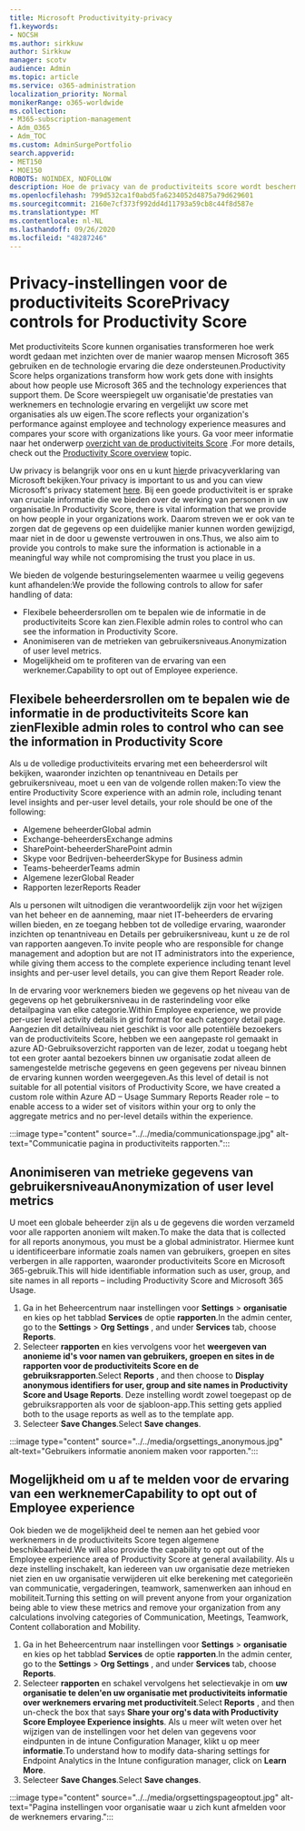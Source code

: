 ```yaml
---
title: Microsoft Productivityity-privacy
f1.keywords:
- NOCSH
ms.author: sirkkuw
author: Sirkkuw
manager: scotv
audience: Admin
ms.topic: article
ms.service: o365-administration
localization_priority: Normal
monikerRange: o365-worldwide
ms.collection:
- M365-subscription-management
- Adm_O365
- Adm_TOC
ms.custom: AdminSurgePortfolio
search.appverid:
- MET150
- MOE150
ROBOTS: NOINDEX, NOFOLLOW
description: Hoe de privacy van de productiviteits score wordt beschermd.
ms.openlocfilehash: 799d532ca1f0abd5fa6234052d4875a79d629601
ms.sourcegitcommit: 2160e7cf373f992dd4d11793a59cb8c44f8d587e
ms.translationtype: MT
ms.contentlocale: nl-NL
ms.lasthandoff: 09/26/2020
ms.locfileid: "48287246"
---
```

# <a name="privacy-controls-for-productivity-score"></a><span data-ttu-id="00723-103">Privacy-instellingen voor de productiviteits Score</span><span class="sxs-lookup"><span data-stu-id="00723-103">Privacy controls for Productivity Score</span></span>

<span data-ttu-id="00723-104">Met productiviteits Score kunnen organisaties transformeren hoe werk wordt gedaan met inzichten over de manier waarop mensen Microsoft 365 gebruiken en de technologie ervaring die deze ondersteunen.</span><span class="sxs-lookup"><span data-stu-id="00723-104">Productivity Score helps organizations transform how work gets done with insights about how people use Microsoft 365 and the technology experiences that support them.</span></span> <span data-ttu-id="00723-105">De Score weerspiegelt uw organisatie&#39;de prestaties van werknemers en technologie ervaring en vergelijkt uw score met organisaties als uw eigen.</span><span class="sxs-lookup"><span data-stu-id="00723-105">The score reflects your organization&#39;s performance against employee and technology experience measures and compares your score with organizations like yours.</span></span> <span data-ttu-id="00723-106">Ga voor meer informatie naar het onderwerp [overzicht van de productiviteits Score](productivity-score.md) .</span><span class="sxs-lookup"><span data-stu-id="00723-106">For more details, check out the [Productivity Score overview](productivity-score.md) topic.</span></span>

<span data-ttu-id="00723-107">Uw privacy is belangrijk voor ons en u kunt [hier](https://privacy.microsoft.com/privacystatement)de privacyverklaring van Microsoft bekijken.</span><span class="sxs-lookup"><span data-stu-id="00723-107">Your privacy is important to us and you can view Microsoft's privacy statement [here](https://privacy.microsoft.com/privacystatement).</span></span> <span data-ttu-id="00723-108">Bij een goede productiviteit is er sprake van cruciale informatie die we bieden over de werking van personen in uw organisatie.</span><span class="sxs-lookup"><span data-stu-id="00723-108">In Productivity Score, there is vital information that we provide on how people in your organizations work.</span></span> <span data-ttu-id="00723-109">Daarom streven we er ook van te zorgen dat de gegevens op een duidelijke manier kunnen worden gewijzigd, maar niet in de door u gewenste vertrouwen in ons.</span><span class="sxs-lookup"><span data-stu-id="00723-109">Thus, we also aim to provide you controls to make sure the information is actionable in a meaningful way while not compromising the trust you place in us.</span></span>

<span data-ttu-id="00723-110">We bieden de volgende besturingselementen waarmee u veilig gegevens kunt afhandelen:</span><span class="sxs-lookup"><span data-stu-id="00723-110">We provide the following controls to allow for safer handling of data:</span></span>

- <span data-ttu-id="00723-111">Flexibele beheerdersrollen om te bepalen wie de informatie in de productiviteits Score kan zien.</span><span class="sxs-lookup"><span data-stu-id="00723-111">Flexible admin roles to control who can see the information in Productivity Score.</span></span>
- <span data-ttu-id="00723-112">Anonimiseren van de metrieken van gebruikersniveaus.</span><span class="sxs-lookup"><span data-stu-id="00723-112">Anonymization of user level metrics.</span></span>
- <span data-ttu-id="00723-113">Mogelijkheid om te profiteren van de ervaring van een werknemer.</span><span class="sxs-lookup"><span data-stu-id="00723-113">Capability to opt out of Employee experience.</span></span>

## <a name="flexible-admin-roles-to-control-who-can-see-the-information-in-productivity-score"></a><span data-ttu-id="00723-114">Flexibele beheerdersrollen om te bepalen wie de informatie in de productiviteits Score kan zien</span><span class="sxs-lookup"><span data-stu-id="00723-114">Flexible admin roles to control who can see the information in Productivity Score</span></span>

<span data-ttu-id="00723-115">Als u de volledige productiviteits ervaring met een beheerdersrol wilt bekijken, waaronder inzichten op tenantniveau en Details per gebruikersniveau, moet u een van de volgende rollen maken:</span><span class="sxs-lookup"><span data-stu-id="00723-115">To view the entire Productivity Score experience with an admin role, including tenant level insights and per-user level details, your role should be one of the following:</span></span>

- <span data-ttu-id="00723-116">Algemene beheerder</span><span class="sxs-lookup"><span data-stu-id="00723-116">Global admin</span></span>
- <span data-ttu-id="00723-117">Exchange-beheerders</span><span class="sxs-lookup"><span data-stu-id="00723-117">Exchange admins</span></span>
- <span data-ttu-id="00723-118">SharePoint-beheerder</span><span class="sxs-lookup"><span data-stu-id="00723-118">SharePoint admin</span></span>
- <span data-ttu-id="00723-119">Skype voor Bedrijven-beheerder</span><span class="sxs-lookup"><span data-stu-id="00723-119">Skype for Business admin</span></span>
- <span data-ttu-id="00723-120">Teams-beheerder</span><span class="sxs-lookup"><span data-stu-id="00723-120">Teams admin</span></span>
- <span data-ttu-id="00723-121">Algemene lezer</span><span class="sxs-lookup"><span data-stu-id="00723-121">Global Reader</span></span>
- <span data-ttu-id="00723-122">Rapporten lezer</span><span class="sxs-lookup"><span data-stu-id="00723-122">Reports Reader</span></span>

<span data-ttu-id="00723-123">Als u personen wilt uitnodigen die verantwoordelijk zijn voor het wijzigen van het beheer en de aanneming, maar niet IT-beheerders de ervaring willen bieden, en ze toegang hebben tot de volledige ervaring, waaronder inzichten op tenantniveau en Details per gebruikersniveau, kunt u ze de rol van rapporten aangeven.</span><span class="sxs-lookup"><span data-stu-id="00723-123">To invite people who are responsible for change management and adoption but are not IT administrators into the experience, while giving them access to the complete experience including tenant level insights and per-user level details, you can give them Report Reader role.</span></span>

<span data-ttu-id="00723-124">In de ervaring voor werknemers bieden we gegevens op het niveau van de gegevens op het gebruikersniveau in de rasterindeling voor elke detailpagina van elke categorie.</span><span class="sxs-lookup"><span data-stu-id="00723-124">Within Employee experience, we provide per-user level activity details in grid format for each category detail page.</span></span> <span data-ttu-id="00723-125">Aangezien dit detailniveau niet geschikt is voor alle potentiële bezoekers van de productiviteits Score, hebben we een aangepaste rol gemaakt in azure AD-Gebruiksoverzicht rapporten van de lezer, zodat u toegang hebt tot een groter aantal bezoekers binnen uw organisatie zodat alleen de samengestelde metrische gegevens en geen gegevens per niveau binnen de ervaring kunnen worden weergegeven.</span><span class="sxs-lookup"><span data-stu-id="00723-125">As this level of detail is not suitable for all potential visitors of Productivity Score, we have created a custom role within Azure AD – Usage Summary Reports Reader role – to enable access to a wider set of visitors within your org to only the aggregate metrics and no per-level details within the experience.</span></span>

:::image type="content" source="../../media/communicationspage.jpg" alt-text="Communicatie pagina in productiviteits rapporten.":::

## <a name="anonymization-of-user-level-metrics"></a><span data-ttu-id="00723-127">Anonimiseren van metrieke gegevens van gebruikersniveau</span><span class="sxs-lookup"><span data-stu-id="00723-127">Anonymization of user level metrics</span></span>

<span data-ttu-id="00723-128">U moet een globale beheerder zijn als u de gegevens die worden verzameld voor alle rapporten anoniem wilt maken.</span><span class="sxs-lookup"><span data-stu-id="00723-128">To make the data that is collected for all reports anonymous, you must be a global administrator.</span></span> <span data-ttu-id="00723-129">Hiermee kunt u identificeerbare informatie zoals namen van gebruikers, groepen en sites verbergen in alle rapporten, waaronder productiviteits Score en Microsoft 365-gebruik.</span><span class="sxs-lookup"><span data-stu-id="00723-129">This will hide identifiable information such as user, group, and site names in all reports – including Productivity Score and Microsoft 365 Usage.</span></span>

1. <span data-ttu-id="00723-130">Ga in het Beheercentrum naar instellingen voor **Settings**   >   **organisatie** en kies op het tabblad **Services** de optie **rapporten**.</span><span class="sxs-lookup"><span data-stu-id="00723-130">In the admin center, go to the  **Settings**  >  **Org Settings** , and under  **Services**  tab, choose  **Reports**.</span></span>
2. <span data-ttu-id="00723-131">Selecteer  **rapporten** en kies vervolgens voor het  **weergeven van anonieme id's voor namen van gebruikers, groepen en sites in de rapporten voor de productiviteits Score en de gebruiksrapporten**.</span><span class="sxs-lookup"><span data-stu-id="00723-131">Select  **Reports** , and then choose to  **Display anonymous identifiers for user, group and site names in Productivity Score and Usage Reports**.</span></span> <span data-ttu-id="00723-132">Deze instelling wordt zowel toegepast op de gebruiksrapporten als voor de sjabloon-app.</span><span class="sxs-lookup"><span data-stu-id="00723-132">This setting gets applied both to the usage reports as well as to the template app.</span></span>
3. <span data-ttu-id="00723-133">Selecteer  **Save Changes**.</span><span class="sxs-lookup"><span data-stu-id="00723-133">Select  **Save changes**.</span></span>

:::image type="content" source="../../media/orgsettings_anonymous.jpg" alt-text="Gebruikers informatie anoniem maken voor rapporten.":::

## <a name="capability-to-opt-out-of-employee-experience"></a><span data-ttu-id="00723-135">Mogelijkheid om u af te melden voor de ervaring van een werknemer</span><span class="sxs-lookup"><span data-stu-id="00723-135">Capability to opt out of Employee experience</span></span>

<span data-ttu-id="00723-136">Ook bieden we de mogelijkheid deel te nemen aan het gebied voor werknemers in de productiviteits Score tegen algemene beschikbaarheid.</span><span class="sxs-lookup"><span data-stu-id="00723-136">We will also provide the capability to opt out of the Employee experience area of Productivity Score at general availability.</span></span> <span data-ttu-id="00723-137">Als u deze instelling inschakelt, kan iedereen van uw organisatie deze metrieken niet zien en uw organisatie verwijderen uit elke berekening met categorieën van communicatie, vergaderingen, teamwork, samenwerken aan inhoud en mobiliteit.</span><span class="sxs-lookup"><span data-stu-id="00723-137">Turning this setting on will prevent anyone from your organization being able to view these metrics and remove your organization from any calculations involving categories of Communication, Meetings, Teamwork, Content collaboration and Mobility.</span></span>

1. <span data-ttu-id="00723-138">Ga in het Beheercentrum naar instellingen voor **Settings**   >   **organisatie** en kies op het tabblad **Services** de optie **rapporten**.</span><span class="sxs-lookup"><span data-stu-id="00723-138">In the admin center, go to the  **Settings**  >  **Org Settings** , and under  **Services**  tab, choose  **Reports**.</span></span>
2. <span data-ttu-id="00723-139">Selecteer  **rapporten** en schakel vervolgens het selectievakje in om  **uw organisatie te delen&#39;en uw organisatie met productiviteits informatie over werknemers ervaring met productiviteit**.</span><span class="sxs-lookup"><span data-stu-id="00723-139">Select  **Reports** , and then un-check the box that says  **Share your org&#39;s data with Productivity Score Employee Experience insights**.</span></span> <span data-ttu-id="00723-140">Als u meer wilt weten over het wijzigen van de instellingen voor het delen van gegevens voor eindpunten in de intune Configuration Manager, klikt u op meer **informatie**.</span><span class="sxs-lookup"><span data-stu-id="00723-140">To understand how to modify data-sharing settings for Endpoint Analytics in the Intune configuration manager, click on **Learn More**.</span></span>
3. <span data-ttu-id="00723-141">Selecteer  **Save Changes**.</span><span class="sxs-lookup"><span data-stu-id="00723-141">Select  **Save changes**.</span></span>

:::image type="content" source="../../media/orgsettingspageoptout.jpg" alt-text="Pagina instellingen voor organisatie waar u zich kunt afmelden voor de werknemers ervaring.":::
